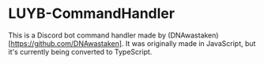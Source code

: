 # LUYB-CommandHandler

This is a Discord bot command handler made by (DNAwastaken)[https://github.com/DNAwastaken]. It was originally made in JavaScript, but it's currently being converted to TypeScript.
